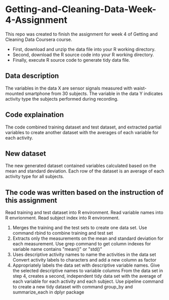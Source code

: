 # Getting-and-Cleaning-Data-Week-4-Assignment
This repo was created to finish the assignment for week 4 of Getting and Cleaning Data Coursera course.

* First, download and unzip the data file into your R working directory.
* Second, download the R source code into your R working directory.
* Finally, execute R source code to generate tidy data file.

## Data description
The variables in the data X are sensor signals measured with waist-mounted smartphone from 30 subjects. The variable in the data Y indicates activity type the subjects performed during recording.

## Code explaination
The code combined training dataset and test dataset, and extracted partial variables to create another dataset with the averages of each variable for each activity.

## New dataset
The new generated dataset contained variables calculated based on the mean and standard deviation. Each row of the dataset is an average of each activity type for all subjects.

## The code was written based on the instruction of this assignment
Read training and test dataset into R environment. Read variable names into R envrionment. Read subject index into R environment.

1. Merges the training and the test sets to create one data set. Use command rbind to combine training and test set
2. Extracts only the measurements on the mean and standard deviation for each measurement. Use grep command to get column indexes for variable name contains "mean()" or "std()"
3. Uses descriptive activity names to name the activities in the data set Convert activity labels to characters and add a new column as factor
4. Appropriately labels the data set with descriptive variable names. Give the selected descriptive names to variable columns
From the data set in step 4, creates a second, independent tidy data set with the average of each variable for each activity and each subject. Use pipeline command to create a new tidy dataset with command group_by and summarize_each in dplyr package
